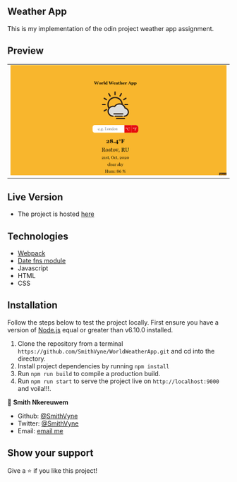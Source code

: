 ## Weather App
  This is my implementation of the odin project weather app assignment.

  ## Preview
|                |
|----------------|
|<img src='./assets/screenshot.png' />|

## Live Version
  - The project is hosted [here](https://smithvyne.github.io/WorldWeatherApp/)

## Technologies
  - [Webpack](https://webpack.js.org/)
  - [Date fns module](https://date-fns.org/)
  - Javascript
  - HTML
  - CSS

## Installation
Follow the steps below to test the project locally. First ensure you have a version of [Node.js](http://nodejs.org/) equal or greater than v6.10.0 installed.

1. Clone the repository from a terminal `https://github.com/SmithVyne/WorldWeatherApp.git` and cd into the directory.
3. Install project dependencies by running `npm install`
4. Run `npm run build` to compile a production build.
5. Run `npm run start` to serve the project live on `http://localhost:9000` and voila!!!.

👤 **Smith Nkereuwem**

- Github: [@SmithVyne](https://github.com/SmithVyne)
- Twitter: [@SmithVyne](https://twitter.com/SmithVyne)
- Email: [email me](smithnkereuwem2@gmail.com)

## Show your support

Give a ⭐️ if you like this project!
